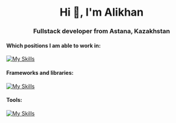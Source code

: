 <h1 align="center">Hi 👋, I'm Alikhan</h1>
<h3 align="center">Fullstack developer from Astana, Kazakhstan</h3>

#### Which positions I am able to work in:
[![My Skills](https://skillicons.dev/icons?i=js,html,css,postgres,mongodb)](https://skillicons.dev)

#### Frameworks and libraries:
[![My Skills](https://skillicons.dev/icons?i=express,nextjs,react,nodejs)](https://skillicons.dev)

#### Tools:
[![My Skills](https://skillicons.dev/icons?i=npm,git,github,docker,clerk)](https://skillicons.dev)
